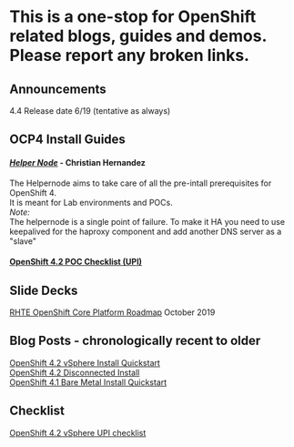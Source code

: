 # This is a one-stop for OpenShift related blogs, guides and demos. Please report any broken links. 

## Announcements

4.4 Release date 6/19 (tentative as always)

## OCP4 Install Guides

#### [*Helper Node*](https://github.com/christianh814/ocp4-upi-helpernode)  - Christian Hernandez 
The Helpernode aims to take care of all the pre-intall prerequisites for OpenShift 4.  
It is meant for Lab environments and POCs.  
*Note:*  
The helpernode is a single point of failure. 
To make it HA you need to use keepalived for the haproxy component and add another DNS server as a "slave"  


#### [OpenShift 4.2 POC Checklist (UPI)](https://docs.google.com/document/d/13ZA1nLpxbiHXNwl6IBEs1iyZ6-JnmBOBi1Fm2mTYo1I/edit#heading=h.61oc9cuaej8y)  


## Slide Decks
[RHTE OpenShift Core Platform Roadmap](https://docs.google.com/presentation/d/1VuyT75QBuF-qyc1NA0NpnNoyyhg5bvcZsfXPu1oFtkE/edit#slide=id.g609ee0af91_7_9)  October 2019  



## Blog Posts - chronologically recent to older  
[OpenShift 4.2 vSphere Install Quickstart](https://blog.openshift.com/openshift-4-2-vsphere-install-quickstart/)  
[OpenShift 4.2 Disconnected Install](https://blog.openshift.com/openshift-4-2-disconnected-install/)  
[OpenShift 4.1 Bare Metal Install Quickstart](https://blog.openshift.com/openshift-4-bare-metal-install-quickstart/)  


## Checklist
[OpenShift 4.2 vSphere UPI checklist](https://docs.google.com/document/d/14t6FC7payHNDpvDbAmqDX14Te-e7Yda6GK3rwFuUJpc/edit?usp=sharing)





